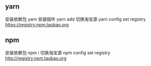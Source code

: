## yarn 
安装依赖包 yarn
安装插件 yarn add
切换淘宝源  yarn config set registry https://registry.npm.taobao.org

## npm

安装依赖包 npm i
切换淘宝源  npm config set registry http://registry.npm.taobao.org
